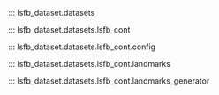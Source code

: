 ::: lsfb_dataset.datasets

::: lsfb_dataset.datasets.lsfb_cont

::: lsfb_dataset.datasets.lsfb_cont.config

::: lsfb_dataset.datasets.lsfb_cont.landmarks

::: lsfb_dataset.datasets.lsfb_cont.landmarks_generator
